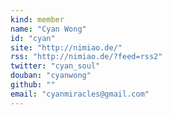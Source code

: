 ```yaml
---
kind: member
name: "Cyan Wong"
id: "cyan"
site: "http://nimiao.de/"
rss: "http://nimiao.de/?feed=rss2"
twitter: "cyan_soul"
douban: "cyanwong"
github: ""
email: "cyanmiracles@gmail.com"
---
```


